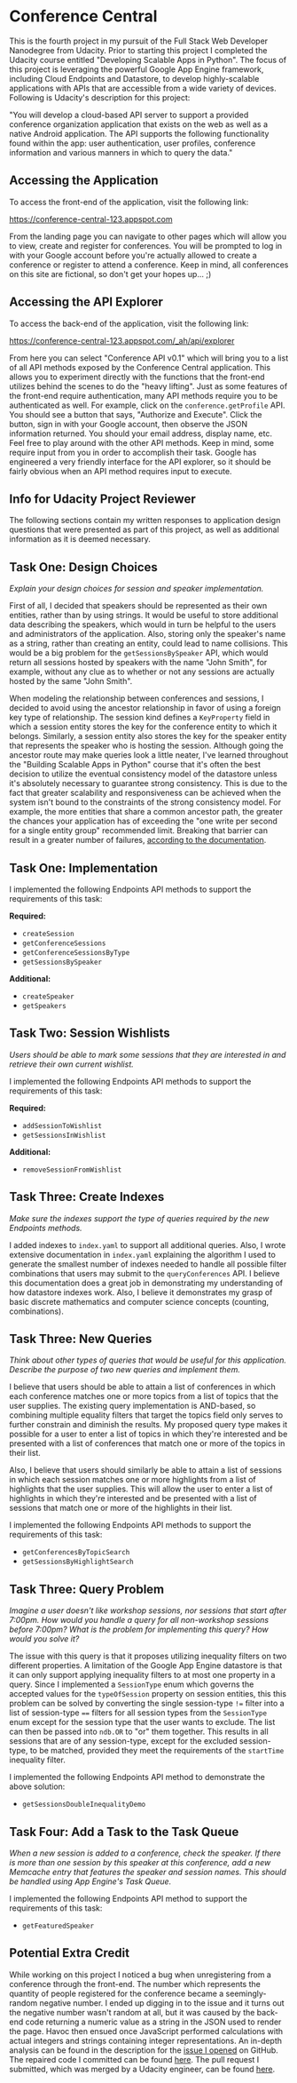 # Conference Central

This is the fourth project in my pursuit of the Full Stack Web Developer
Nanodegree from Udacity. Prior to starting this project I completed the
Udacity course entitled "Developing Scalable Apps in Python". The focus
of this project is leveraging the powerful Google App Engine framework,
including Cloud Endpoints and Datastore, to develop highly-scalable
applications with APIs that are accessible from a wide variety of devices.
Following is Udacity's description for this project:

"You will develop a cloud-based API server to support a provided conference
organization application that exists on the web as well as a native Android
application. The API supports the following functionality found within the
app: user authentication, user profiles, conference information and various
manners in which to query the data."


## Accessing the Application

To access the front-end of the application, visit the following link:

https://conference-central-123.appspot.com

From the landing page you can navigate to other pages which will allow you
to view, create and register for conferences. You will be prompted to log
in with your Google account before you're actually allowed to create a
conference or register to attend a conference. Keep in mind, all conferences
on this site are fictional, so don't get your hopes up... ;)


## Accessing the API Explorer

To access the back-end of the application, visit the following link:

https://conference-central-123.appspot.com/_ah/api/explorer

From here you can select "Conference API v0.1" which will bring you to a list
of all API methods exposed by the Conference Central application. This allows
you to experiment directly with the functions that the front-end utilizes
behind the scenes to do the "heavy lifting". Just as some features of the
front-end require authentication, many API methods require you to be
authenticated as well. For example, click on the `conference.getProfile` API.
You should see a button that says, "Authorize and Execute". Click the button,
sign in with your Google account, then observe the JSON information returned.
You should your email address, display name, etc. Feel free to play around
with the other API methods. Keep in mind, some require input from you in
order to accomplish their task. Google has engineered a very friendly
interface for the API explorer, so it should be fairly obvious when an API
method requires input to execute.


## Info for Udacity Project Reviewer

The following sections contain my written responses to application design
questions that were presented as part of this project, as well as additional
information as it is deemed necessary.


## Task One: Design Choices

*Explain your design choices for session and speaker implementation.*

First of all, I decided that speakers should be represented as their own
entities, rather than by using strings. It would be useful to store
additional data describing the speakers, which would in turn be helpful
to the users and administrators of the application. Also, storing only
the speaker's name as a string, rather than creating an entity, could lead
to name collisions. This would be a big problem for the `getSessionsBySpeaker`
API, which would return all sessions hosted by speakers with the name
"John Smith", for example, without any clue as to whether or not any sessions
are actually hosted by the same "John Smith".

When modeling the relationship between conferences and sessions, I decided
to avoid using the ancestor relationship in favor of using a foreign key
type of relationship. The session kind defines a `KeyProperty` field in which
a session entity stores the key for the conference entity to which it belongs.
Similarly, a session entity also stores the key for the speaker entity that
represents the speaker who is hosting the session. Although going the ancestor route
may make queries look a little neater, I've learned throughout the
"Building Scalable Apps in Python" course that it's often the best decision to
utilize the eventual consistency model of the datastore unless it's absolutely
necessary to guarantee strong consistency. This is due to the fact that greater
scalability and responsiveness can be achieved when the system isn't bound to
the constraints of the strong consistency model. For example, the more entities
that share a common ancestor path, the greater the chances your application
has of exceeding the "one write per second for a single entity group" recommended
limit. Breaking that barrier can result in a greater number of failures, [according
to the documentation](https://cloud.google.com/appengine/articles/scaling/contention).


## Task One: Implementation

I implemented the following Endpoints API methods to support the requirements of
this task:

**Required:**
- `createSession`
- `getConferenceSessions`
- `getConferenceSessionsByType`
- `getSessionsBySpeaker`

**Additional:**
- `createSpeaker`
- `getSpeakers`


## Task Two: Session Wishlists

*Users should be able to mark some sessions that they are interested in and
retrieve their own current wishlist.*

I implemented the following Endpoints API methods to support the requirements of
this task:

**Required:**
- `addSessionToWishlist`
- `getSessionsInWishlist`

**Additional:**
- `removeSessionFromWishlist`


## Task Three: Create Indexes

*Make sure the indexes support the type of queries required by the new
Endpoints methods.*

I added indexes to `index.yaml` to support all additional queries. Also, I wrote
extensive documentation in `index.yaml` explaining the algorithm I used to generate
the smallest number of indexes needed to handle all possible filter combinations that
users may submit to the `queryConferences` API. I believe this documentation does a great
job in demonstrating my understanding of how datastore indexes work. Also, I believe
it demonstrates my grasp of basic discrete mathematics and computer science concepts
(counting, combinations).


## Task Three: New Queries

*Think about other types of queries that would be useful for this application. Describe
the purpose of two new queries and implement them.*

I believe that users should be able to attain a list of conferences in which each
conference matches one or more topics from a list of topics that the user supplies.
The existing query implementation is AND-based, so combining multiple equality filters
that target the topics field only serves to further constrain and diminish the results.
My proposed query type makes it possible for a user to enter a list of topics in which
they're interested and be presented with a list of conferences that match one or more
of the topics in their list.

Also, I believe that users should similarly be able to attain a list of sessions in
which each session matches one or more highlights from a list of highlights that the
user supplies. This will allow the user to enter a list of highlights in which
they're interested and be presented with a list of sessions that match one or more
of the highlights in their list.

I implemented the following Endpoints API methods to support the requirements of
this task:

- `getConferencesByTopicSearch`
- `getSessionsByHighlightSearch`


## Task Three: Query Problem

*Imagine a user doesn't like workshop sessions, nor sessions that start after 7:00pm.
How would you handle a query for all non-workshop sessions before 7:00pm? What is
the problem for implementing this query? How would you solve it?*

The issue with this query is that it proposes utilizing inequality filters on two
different properties. A limitation of the Google App Engine datastore is that it can
only support applying inequality filters to at most one property in a query. Since I
implemented a `SessionType` enum which governs the accepted values for the `typeOfSession`
property on session entities, this this problem can be solved by converting the single
session-type `!=` filter into a list of session-type `==` filters for all session types
from the `SessionType` enum except for the session type that the user wants to exclude.
The list can then be passed into `ndb.OR` to "or" them together. This results in all
sessions that are of any session-type, except for the excluded session-type, to be
matched, provided they meet the requirements of the `startTime` inequality filter.

I implemented the following Endpoints API method to demonstrate the above solution:

- `getSessionsDoubleInequalityDemo`


## Task Four: Add a Task to the Task Queue

*When a new session is added to a conference, check the speaker. If there is more than
one session by this speaker at this conference, add a new Memcache entry that features
the speaker and session names. This should be handled using App Engine's Task Queue.*

I implemented the following Endpoints API method to support the requirements of
this task:

- `getFeaturedSpeaker`


## Potential Extra Credit

While working on this project I noticed a bug when unregistering from a conference
through the front-end. The number which represents the quantity of people registered
for the conference became a seemingly-random negative number. I ended up digging in
to the issue and it turns out the negative number wasn't random at all, but it was
caused by the back-end code returning a numeric value as a string in the JSON used
to render the page. Havoc then ensued once JavaScript performed calculations with
actual integers and strings containing integer representations. An in-depth analysis
can be found in the description for the [issue I opened](https://github.com/udacity/ud858/issues/7)
on GitHub. The repaired code I committed can be found [here](https://github.com/udacity/ud858/commit/82822d647278c6516997b8d65c0c93657aef4775).
The pull request I submitted, which was merged by a Udacity engineer, can be found
[here](https://github.com/udacity/ud858/pull/8).
